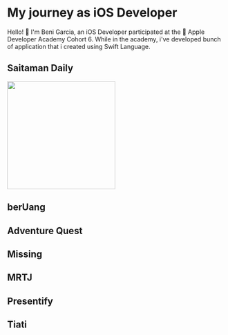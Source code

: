# My journey as iOS Developer
Hello! 👋 I'm Beni Garcia, an iOS Developer participated at the  Apple Developer Academy Cohort 6. While in the academy, i've developed bunch of application that i created using Swift Language. 

## Saitaman Daily
<img src="https://github.com/beni2704/portfolio-ios/assets/78644301/8057c4a0-4747-4ca1-9ce8-73765622ae31" width="250">

## berUang

## Adventure Quest

## Missing

## MRTJ

## Presentify

## Tiati
